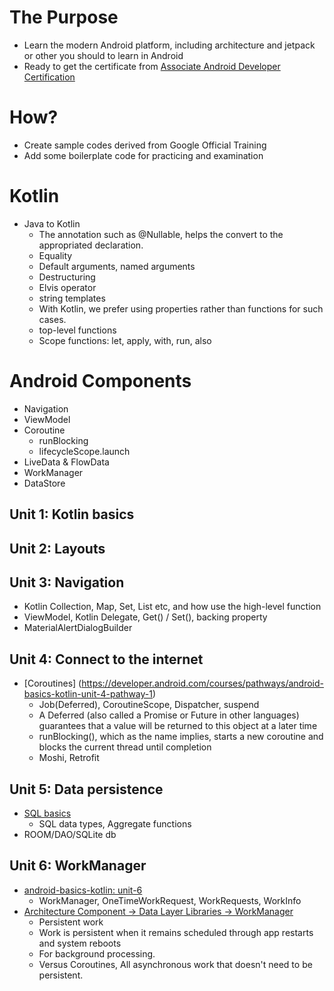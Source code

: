 # The Purpose
- Learn the modern Android platform, including architecture and jetpack or other you should to learn in Android
- Ready to get the certificate from [Associate Android Developer Certification](https://grow.google/certificates/android-developer/#?modal_active=none)

# How?
- Create sample codes derived from Google Official Training
- Add some boilerplate code for practicing and examination

# Kotlin
- Java to Kotlin
  - The annotation such as @Nullable, helps the convert to the appropriated declaration.
  - Equality
  - Default arguments, named arguments
  - Destructuring
  - Elvis operator
  - string templates
  - With Kotlin, we prefer using properties rather than functions for such cases.
  - top-level functions
  - Scope functions: let, apply, with, run, also
  
# Android Components
- Navigation
- ViewModel
- Coroutine
  - runBlocking
  - lifecycleScope.launch
- LiveData & FlowData
- WorkManager
- DataStore

## Unit 1: Kotlin basics

## Unit 2: Layouts

## Unit 3: Navigation
- Kotlin Collection, Map, Set, List etc, and how use the high-level function
- ViewModel, Kotlin Delegate, Get() / Set(), backing property
- MaterialAlertDialogBuilder
## Unit 4: Connect to the internet
- [Coroutines] (https://developer.android.com/courses/pathways/android-basics-kotlin-unit-4-pathway-1)
  - Job(Deferred), CoroutineScope, Dispatcher, suspend
  - A Deferred (also called a Promise or Future in other languages) guarantees that a value will be returned to this object at a later time
  - runBlocking(), which as the name implies, starts a new coroutine and blocks the current thread until completion
  - Moshi, Retrofit

## Unit 5: Data persistence
- [SQL basics]([https://developer.android.com/courses/android-basics-kotlin/unit-6](https://developer.android.com/codelabs/basic-android-kotlin-training-sql-basics?continue=https%3A%2F%2Fdeveloper.android.com%2Fcourses%2Fpathways%2Fandroid-basics-kotlin-unit-5-pathway-1%23codelab-https%3A%2F%2Fdeveloper.android.com%2Fcodelabs%2Fbasic-android-kotlin-training-sql-basics#8))
  - SQL data types, Aggregate functions
- ROOM/DAO/SQLite db
## Unit 6: WorkManager
- [android-basics-kotlin: unit-6](https://developer.android.com/courses/android-basics-kotlin/unit-6)
  - WorkManager, OneTimeWorkRequest, WorkRequests, WorkInfo
- [Architecture Component -> Data Layer Libraries -> WorkManager](https://developer.android.com/topic/libraries/architecture/workmanager?gclid=CjwKCAjwyryUBhBSEiwAGN5OCBW-ril0KwCwnSiLJT0AUTHqHLUOpZE3nbCN5JeBzvTyFVbVQlddrRoCpmsQAvD_BwE&gclsrc=aw.ds)
  - Persistent work
  - Work is persistent when it remains scheduled through app restarts and system reboots
  - For background processing.
  - Versus Coroutines, All asynchronous work that doesn't need to be persistent.
